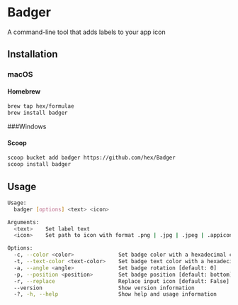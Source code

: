 # Badger
A command-line tool that adds labels to your app icon
## Installation
### macOS
#### Homebrew
```sh
brew tap hex/formulae
brew install badger
```
###Windows
#### Scoop
```sh
scoop bucket add badger https://github.com/hex/Badger
scoop install badger
```
## Usage

```sh
Usage:
  badger [options] <text> <icon>

Arguments:
  <text>    Set label text
  <icon>    Set path to icon with format .png | .jpg | .jpeg | .appiconset

Options:
  -c, --color <color>              Set badge color with a hexadecimal color code [default: goldenrod1]
  -t, --text-color <text-color>    Set badge text color with a hexadecimal color code [default: white]
  -a, --angle <angle>              Set badge rotation [default: 0]
  -p, --position <position>        Set badge position [default: bottom]
  -r, --replace                    Replace input icon [default: False]
  --version                        Show version information
  -?, -h, --help                   Show help and usage information
```
